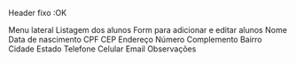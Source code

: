 Header fixo :OK

Menu lateral
Listagem dos alunos
Form para adicionar e editar alunos
Nome
Data de nascimento
CPF
CEP
Endereço
Número
Complemento
Bairro
Cidade
Estado
Telefone
Celular
Email
Observações

